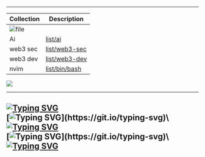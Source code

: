 <p align="center">

---
 |   Collection     | Description |
| ----------- | ----------- |
| ![file](https://encrypted-tbn0.gstatic.com/images?q=tbn:ANd9GcT0no56XN7JReIC8oaMG32ahhyguOM0cl3tPwvE1KLpb6hj3WaFrg1GauHfEmpBoml2w9g&usqp=CAU)      |          |
| Ai   |  [list/ai](https://github.com/stars/niluk-256/lists/ai)       |
 | web3 sec   |  [list/web3-sec](https://github.com/stars/niluk-256/lists/web3-security)       |
  | web3 dev  |  [list/web3-dev](https://github.com/stars/niluk-256/lists/web3-dev)       |
  | nvim   |  [list/bin/bash](https://github.com/stars/niluk-256/lists/bash-zsh-vim-nvim)       |

![](https://komarev.com/ghpvc/?username=github-niluk-256)

 ---
 [![Typing SVG](https://readme-typing-svg.herokuapp.com?font=ubuntu&weight=100&size=15&duration=1&pause=1000&color=3FB0FF&repeat=false&width=435&lines=+forge+test++--match-contract++Greeting++-vv)](https://git.io/typing-svg)\
[![Typing SVG](https://readme-typing-svg.herokuapp.com?font=ubuntu&weight=100&size=15&duration=69&pause=1000&color=F2FFF2&repeat=false&width=435&lines=%5B%E2%A0%91%5D+Compiling...;%5B%E2%A0%92%5D+Compiling...;%5B%E2%A0%98%5D+Compiling...;%5B%E2%A0%94%5D+Compiling...;%5B%E2%A0%B0%5D+Compiling...;%5B%E2%A0%91%5D+Compiling...;%5B%E2%A0%91%5D+Compiling...;%5B%E2%A0%94%5D+Compiling...)](https://git.io/typing-svg)\
 [![Typing SVG](https://readme-typing-svg.herokuapp.com?font=ubuntu&weight=100&size=15&duration=100&pause=1000&color=3FB0FF&repeat=false&width=435&lines=%3E;%3E;%3E;%3E;%3E;%3E;%5BPASS%5D+testGreeting()+(gas%3A+69))](https://git.io/typing-svg)\
 [![Typing SVG](https://readme-typing-svg.herokuapp.com?font=ubuntu&weight=100&size=15&duration=100&pause=1000&color=3FB0FF&repeat=false&width=435&lines=%3E;%3E;%3E;%3E;%3E;%3E;%3E;%3E;Logs%3A+++Hope+you'll+have+a+wonderful+day+champ😊!)](https://git.io/typing-svg)\
[![Typing SVG](https://readme-typing-svg.herokuapp.com?font=Fira+Code&weight=100&size=14&duration=150&pause=1000&repeat=false&width=430&lines=%3E;%3E;%3E;%3E;%3E;%3E;%3E;%3E;donate+%3A+0x0000b9191571C86150667ab2A518a40780D2b5Ac)](https://arbiscan.io/address/0x0000b9191571C86150667ab2A518a40780D2b5Ac)
 ---
